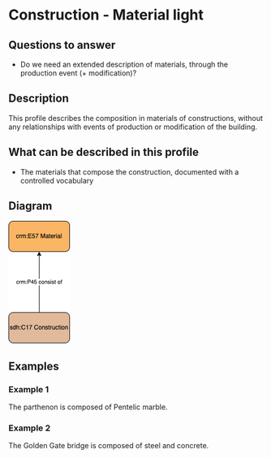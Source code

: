 # Construction - Material light

## Questions to answer

- Do we need an extended description of materials, through the production event (+ modification)?

## Description

This profile describes the composition in materials of constructions, without any relationships with events of production or modification of the building.

## What can be described in this profile

- The materials that compose the construction, documented with a controlled vocabulary

## Diagram

![Alt text](Diagrams/GV_Profile_Construction-Material-light.drawio.png)

## Examples

### Example 1

The parthenon is composed of Pentelic marble.

### Example 2

The Golden Gate bridge is composed of steel and concrete.
